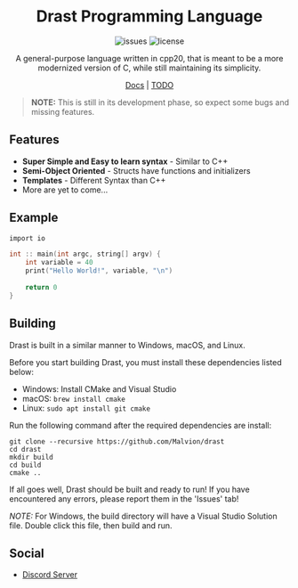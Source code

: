 <div align="center">

# Drast Programming Language

![issues](https://img.shields.io/github/issues/Malvion/drast?style=flat-square)
![license](https://img.shields.io/github/license/Malvion/drast?style=flat-square)

A general-purpose language written in cpp20, that is meant to be a more modernized version of C, while still maintaining its simplicity.

[Docs](docs/docs.md) | [TODO](TODO.md)

</div>

> **NOTE:** This is still in its development phase, so expect some bugs and missing features.

## Features

- **Super Simple and Easy to learn syntax** - Similar to C++
- **Semi-Object Oriented** - Structs have functions and initializers
- **Templates** - Different Syntax than C++
- More are yet to come...

## Example

```c
import io

int :: main(int argc, string[] argv) {
    int variable = 40
    print("Hello World!", variable, "\n")
    
    return 0
}
```

## Building
Drast is built in a similar manner to Windows, macOS, and Linux.

Before you start building Drast, you must install these dependencies listed below:
    
- Windows: Install CMake and Visual Studio
- macOS: `brew install cmake`
- Linux: `sudo apt install git cmake`

Run the following command after the required dependencies are install:
```batch
git clone --recursive https://github.com/Malvion/drast
cd drast
mkdir build
cd build
cmake ..
```
    
If all goes well, Drast should be built and ready to run! If you have encountered any errors, please report them in the 'Issues' tab!

*NOTE:* For Windows, the build directory will have a Visual Studio Solution file. Double click this file, then build and run.
## Social

- [Discord Server](https://discord.gg/ZbmHzNmzPH)
